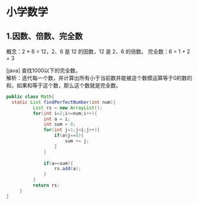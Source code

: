 小学数学
============
1.因数、倍数、完全数
------------
  概念：2 * 6 = 12，2、6 是 12 的因数，12 是 2、6 的倍数。 完全数：6 = 1 + 2 + 3

  [java] 查找1000以下的完全数。<br>
  解析：迭代每一个数，并计算出所有小于当前数并能被这个数模运算等于0的数的和，如果和等于这个数，那么这个数就是完全数。<br>
  ```Java
 public class Math{
    static List findPerfectNumber(int num){
            List rs = new ArrayList();
            for(int i=2;i<=num;i++){
                int a = i;
                int sum = 0;
                for(int j=1;j<i;j++){
                    if(a%j==0){
                        sum += j;
                    }
                }
    
                if(a==sum){
                    rs.add(a);
                }
            }
            return rs;
       }
  }
  ```

